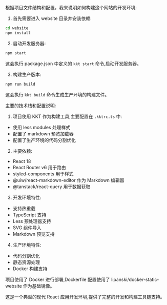 根据项目文件结构和配置，我来说明如何构建这个网站的开发环境:

1. 首先需要进入 website 目录并安装依赖:

```bash
cd website
npm install
```

2. 启动开发服务器:

```bash
npm start
```

这会执行 package.json 中定义的 `kkt start` 命令,启动开发服务器。

3. 构建生产版本:

```bash
npm run build
```

这会执行 `kkt build` 命令生成生产环境的构建文件。

主要的技术栈和配置说明:

1. 项目使用 KKT 作为构建工具,主要配置在 `.kktrc.ts` 中:
- 使用 less modules 处理样式
- 配置了 markdown 预览加载器
- 配置了生产环境的代码分割优化

2. 主要依赖:
- React 18
- React Router v6 用于路由
- styled-components 用于样式
- @uiw/react-markdown-editor 作为 Markdown 编辑器
- @tanstack/react-query 用于数据获取

3. 开发环境特性:
- 支持热重载
- TypeScript 支持
- Less 预处理器支持
- SVG 组件导入
- Markdown 预览支持

4. 生产环境特性:
- 代码分割优化
- 静态资源处理
- Docker 构建支持

项目使用了 Docker 进行部署,Dockerfile 配置使用了 lipanski/docker-static-website 作为基础镜像。

这是一个典型的现代 React 应用开发环境,提供了完整的开发和构建工具链支持。
